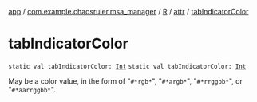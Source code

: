 [app](../../../index.md) / [com.example.chaosruler.msa_manager](../../index.md) / [R](../index.md) / [attr](index.md) / [tabIndicatorColor](.)

# tabIndicatorColor

`static val tabIndicatorColor: `[`Int`](https://kotlinlang.org/api/latest/jvm/stdlib/kotlin/-int/index.html)
`static val tabIndicatorColor: `[`Int`](https://kotlinlang.org/api/latest/jvm/stdlib/kotlin/-int/index.html)

May be a color value, in the form of "`#*rgb*`", "`#*argb*`", "`#*rrggbb*`", or "`#*aarrggbb*`".

